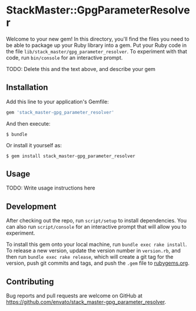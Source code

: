 # StackMaster::GpgParameterResolver

Welcome to your new gem! In this directory, you'll find the files you need to be able to package up your Ruby library into a gem. Put your Ruby code in the file `lib/stack_master/gpg_parameter_resolver`. To experiment with that code, run `bin/console` for an interactive prompt.

TODO: Delete this and the text above, and describe your gem

## Installation

Add this line to your application's Gemfile:

```ruby
gem 'stack_master-gpg_parameter_resolver'
```

And then execute:

    $ bundle

Or install it yourself as:

    $ gem install stack_master-gpg_parameter_resolver

## Usage

TODO: Write usage instructions here

## Development

After checking out the repo, run `script/setup` to install dependencies. You can also run `script/console` for an interactive prompt that will allow you to experiment.

To install this gem onto your local machine, run `bundle exec rake install`. To release a new version, update the version number in `version.rb`, and then run `bundle exec rake release`, which will create a git tag for the version, push git commits and tags, and push the `.gem` file to [rubygems.org](https://rubygems.org).

## Contributing

Bug reports and pull requests are welcome on GitHub at https://github.com/envato/stack_master-gpg_parameter_resolver.
